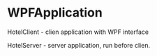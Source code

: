 # WPFApplication
HotelClient - clien application with WPF interface

HotelServer - server application, run before clien.
